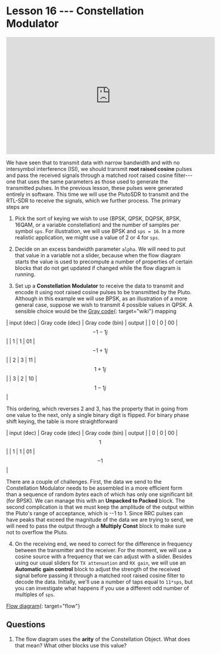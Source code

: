 # Lesson 16 --- Constellation Modulator


<iframe width="560" height="315" src="https://www.youtube.com/embed/91veeuSU_IQ" title="YouTube video player" frameborder="0" allow="accelerometer; autoplay; clipboard-write; encrypted-media; gyroscope; picture-in-picture" allowfullscreen></iframe>

We have seen that to transmit data with narrow bandwidth and with no intersymbol interference (ISI), we should transmit **root raised cosine** pulses and pass the received signals through a matched root raised cosine filter---one that uses the same parameters as those used to generate the transmitted pulses. In the previous lesson, these pulses were generated entirely in software. This time we will use the PlutoSDR to transmit and the RTL-SDR to receive the signals, which we further process. The primary steps are

1. Pick the sort of keying we wish to use (BPSK, QPSK, DQPSK, 8PSK, 16QAM, or a variable constellation) and the number of samples per symbol `sps`. For illustration, we will use BPSK and `sps = 16`. In a more realistic application, we might use a value of 2 or 4 for `sps`.

2. Decide on an excess bandwidth parameter `alpha`. We will need to put that value in a variable not a slider, because when the flow diagram starts the value is used to precompute a number of properties of certain blocks that do not get updated if changed while the flow diagram is running.

3. Set up a **Constellation Modulator** to receive the data to transmit and encode it using root raised cosine pulses to be transmitted by the Pluto. Although in this example we will use BPSK, as an illustration of a more general case, suppose we wish to transmit 4 possible values in QPSK. A sensible choice would be the [Gray code](https://en.wikipedia.org/wiki/Gray_code){: target="wiki"} mapping

| input (dec) | Gray code (dec) | Gray code (bin) | output |
| 0 | 0 | 00 | $$-1 - 1j$$ |
| 1 | 1 | 01 | $$-1 + 1j$$ |
| 2 | 3 | 11 | $$1 + 1j$$ |
| 3 | 2 | 10 | $$1 - 1j$$ |

This ordering, which reverses 2 and 3, has the property that in going from one value to the next, only a single binary digit is flipped. For binary phase shift keying, the table is more straightforward

| input (dec) | Gray code (dec) | Gray code (bin) | output |
| 0 | 0 | 00 | $$1$$ |
| 1 | 1 | 01 | $$-1$$ |


There are a couple of challenges. First, the data we send to the Constellation Modulator needs to be assembled in a more efficient form than a sequence of random _bytes_ each of which has only one significant bit (for BPSK). We can manage this with an **Unpacked to Packed** block. The second complication is that we must keep the amplitude of the output within the Pluto's range of acceptance, which is --1 to 1. Since RRC pulses can have peaks that exceed the magnitude of the data we are trying to send, we will need to pass the output through a **Multiply Const** block to make sure not to overflow the Pluto.

4. On the receiving end, we need to correct for the difference in frequency between the transmitter and the receiver. For the moment, we will use a cosine source with a frequency that we can adjust with a slider. Besides using our usual sliders for `TX attenuation` and `RX gain`, we will use an **Automatic gain control** block to adjust the strength of the received signal before passing it through a matched root raised cosine filter to decode the data. Initially, we'll use a number of taps equal to `11*sps`, but you can investigate what happens if you use a different odd number of multiples of `sps`.


[Flow diagram](figs/flow/constellation.png){: target="flow"}

## Questions

1. The flow diagram uses the **arity** of the Constellation Object. What does that mean? What other blocks use this value?